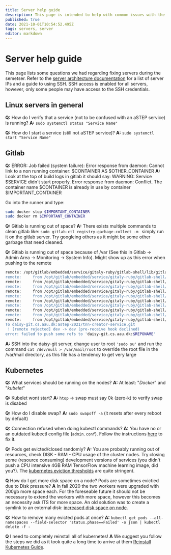 ```yaml
---
title: Server help guide
description: This page is intended to help with common issues with the server.
published: true
date: 2021-10-01T10:54:52.495Z
tags: servers, server
editor: markdown
---
```


# Server help guide

This page lists some questions we had regarding fixing servers during the semetser. Refer to the [server architecture documentation](/servers) for a list of server IPs and a guide to using SSH. SSH access is enabled for all servers, however, only some people may have access to the SSH credentials.

## Linux servers in general

**Q:** How do I verify that a service (not to be confused with an aSTEP service) is running?
**A:** `sudo systemctl status "Service Name"`

**Q:** How do I start a service (still not aSTEP service)?
**A:** `sudo systemctl start "Service Name"`

## Gitlab

**Q:** ERROR: Job failed (system failure): Error response from daemon: Cannot link to a non running container: $CONTAINER AS $OTHER_CONTAINER
**A:** Look at the top of build logs in gitlab it should say: 
WARNING: Service $SERVICE didn't start properly.
 Error response from daemon: Conflict. The container name $CONTAINER is already in use by container $IMPORTANT_CONTAINER
 
Go into the runner and type: 
```bash
sudo docker stop $IMPORTANT_CONTAINER
sudo docker rm $IMPORTANT_CONTAINER
```

**Q:** Gitlab is running out of space?
**A:** There exists multiple commands to clean gitlab like: ```sudo gitlab-ctl registry-garbage-collect -m ``` simply run it on the gitlab server. Try googleing others as it might be some other garbage that need cleaned.

**Q:** Gitlab is running out of space because of /var (See this in Gitlab -> Admin Area -> Monitoring -> System Info). Might show up as this error when pushing to the remote 
```bash
remote: /opt/gitlab/embedded/service/gitaly-ruby/gitlab-shell/lib/gitlab_logger.rb:84:in `write': No space left on device @ io_write - /var/log/gitlab/gitaly/gitlab-shell.log (Errno::ENOSPC)
remote: 	from /opt/gitlab/embedded/service/gitaly-ruby/gitlab-shell/lib/gitlab_logger.rb:84:in `print'
remote: 	from /opt/gitlab/embedded/service/gitaly-ruby/gitlab-shell/lib/gitlab_logger.rb:84:in `log_at'
remote: 	from /opt/gitlab/embedded/service/gitaly-ruby/gitlab-shell/lib/gitlab_logger.rb:52:in `info'
remote: 	from /opt/gitlab/embedded/service/gitaly-ruby/gitlab-shell/lib/http_helper.rb:82:in `request'
remote: 	from /opt/gitlab/embedded/service/gitaly-ruby/gitlab-shell/lib/http_helper.rb:100:in `post'
remote: 	from /opt/gitlab/embedded/service/gitaly-ruby/gitlab-shell/lib/gitlab_net.rb:31:in `check_access'
remote: 	from /opt/gitlab/embedded/service/gitaly-ruby/gitlab-shell/lib/gitlab_access.rb:24:in `block in exec'
remote: 	from /opt/gitlab/embedded/service/gitaly-ruby/gitlab-shell/lib/gitlab_metrics.rb:50:in `measure'
remote: 	from /opt/gitlab/embedded/service/gitaly-ruby/gitlab-shell/lib/gitlab_access.rb:23:in `exec'
remote: 	from /opt/gitlab/embedded/service/gitaly-ruby/gitlab-shell/hooks/pre-receive:26:in `<main>'
To daisy-git.cs.aau.dk:astep-2021/tnn-creator-service.git
 ! [remote rejected] dev -> dev (pre-receive hook declined)
error: failed to push some refs to 'daisy-git.cs.aau.dk:$REPONAME'
```

**A:** 
SSH into the daisy-git server, change user to root `'sudo su'` and run the command `cat /dev/null > /var/mail/root` to override the root file in the /var/mail directory, as this file has a tendency to get very large

## Kubernetes

**Q:** What services should be running on the nodes?
**A:** At least: "*Docker*" and "*kubelet*" 

**Q:** Kubelet wont start?
**A:** `htop` -> swap must say 0k (zero-k) to verify swap is disabed

**Q:** How do I disable swap?
**A:** `sudo swapoff -a` (it resets after every reboot by defualt)

**Q:** Connection refused when doing kubectl commands?
**A:** You have no or an outdated kubectl config file (`admin.conf`). Follow the instructions [here](/servers#kubernetes-cluster) to fix it.

**Q:** Pods get evicted/closed randomly?
**A:** You are probably running out of resources, check DISK - RAM - CPU usage of the cluster nodes. Try closing some (resource consuming) development versions of services (you didn't push a CPU intensive 4GB RAM TensorFlow machine learning image, did you?). The [kubernetes eviction thresholds](kubernetes-eviction-thresholds) are quite stringent.

**Q** How do I get more disk space on a node? Pods are sometimes evictied due to Disk pressure?
**A** In fall 2020 the two workers were upgraded with 200gb more space each. For the foreseable future it should not be necessary to extend the workers with more space, however this becomes an necessity ask ITS for more space. An old solution was to create a symlink to an external disk: [increased disk space on node](increased-disk-space-on-node).

**Q:** How to remove many evicted pods at once?
**A:** `kubectl get pods --all-namespaces --field-selector 'status.phase==Failed' -o json | kubectl delete -f -`

**Q** I need to completely reinstall all of kubernetes!
**A** We suggest you follow the steps we did as it took quite a long time to arrive at them [Reinstall Kubernetes Guide](reinstall-kubernetes-guide).

